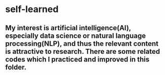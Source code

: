 # self-learned
## My interest is artificial intelligence(AI), especially data science or natural language processing(NLP), and thus the relevant content is attractive to research. There are some related codes which I practiced and improved in this folder. 
